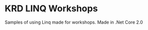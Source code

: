 KRD LINQ Workshops
===================================

Samples of using Linq made for workshops. Made in .Net Core 2.0
